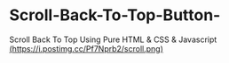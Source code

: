 # Scroll-Back-To-Top-Button-
Scroll Back To Top Using Pure HTML &amp; CSS &amp; Javascript
[(https://i.postimg.cc/Pf7Nprb2/scroll.png)](https://www.youtube.com/watch?v=6eRwCRPy7Tc)
